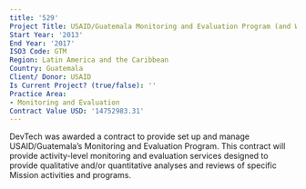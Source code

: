 ```yaml
---
title: '529'
Project Title: USAID/Guatemala Monitoring and Evaluation Program (and WHIP)
Start Year: '2013'
End Year: '2017'
ISO3 Code: GTM
Region: Latin America and the Caribbean
Country: Guatemala
Client/ Donor: USAID
Is Current Project? (true/false): ''
Practice Area:
- Monitoring and Evaluation
Contract Value USD: '14752983.31'
---
```


DevTech was awarded a contract to provide set up and manage USAID/Guatemala’s Monitoring and Evaluation Program. This contract will provide activity-level monitoring and evaluation services designed to provide qualitative and/or quantitative analyses and reviews of specific Mission activities and programs.